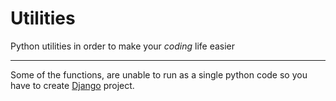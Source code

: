 # Utilities
Python utilities in order to make your <i>coding</i> life easier<hr>
Some of the functions, are unable to run as a single python code so you have to create <a href='https://www.djangoproject.com/start/'>Django</a> project.
